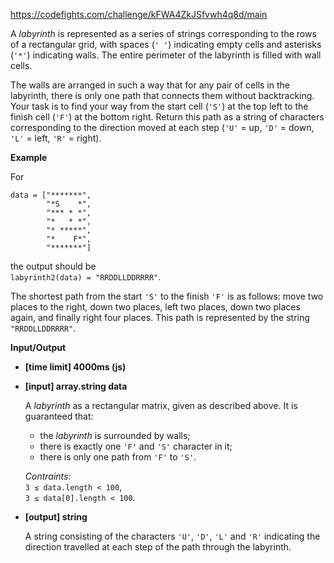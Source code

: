 https://codefights.com/challenge/kFWA4ZkJSfvwh4q8d/main
<p>A <em>labyrinth</em> is represented as a series of strings corresponding to the rows of a rectangular grid, with spaces (<code>' '</code>) indicating empty cells and asterisks (<code>'*'</code>) indicating walls. The entire perimeter of the labyrinth is filled with wall cells.</p>
<p>The walls are arranged in such a way that for any pair of cells in the labyrinth, there is only one path that connects them without backtracking. Your task is to find your way from the start cell (<code>'S'</code>) at the top left to the finish cell (<code>'F'</code>) at the bottom right. Return this path as a string of characters corresponding to the direction moved at each step (<code>'U'</code> = up, <code>'D'</code> = down, <code>'L'</code> = left, <code>'R'</code> = right).</p>
<p><strong>Example</strong></p>
<p>For</p>
<pre><code>data = ["*******", 
        "*S    *", 
        "*** * *", 
        "*   * *", 
        "* *****", 
        "*    F*", 
        "*******"]
</code></pre>
<p>the output should be<br>
<code>labyrinth2(data) = "RRDDLLDDRRRR"</code>.</p>
<p>The shortest path from the start <code>'S'</code> to the finish <code>'F'</code> is as follows: move two places to the right, down two places, left two places, down two places again, and finally right four places. This path is represented by the string <code>"RRDDLLDDRRRR"</code>.</p>
<p><strong>Input/Output</strong></p>
<ul>
<li><strong>[time limit] 4000ms (js)</strong></li>
</ul>
<ul>
<li>
<p><strong>[input] array.string data</strong></p>
<p>A <em>labyrinth</em> as a rectangular matrix, given as described above. It is guaranteed that:</p>
<ul>
<li>the <em>labyrinth</em> is surrounded by walls;</li>
<li>there is exactly one <code>'F'</code> and <code>'S'</code> character in it;</li>
<li>there is only one path from <code>'F'</code> to <code>'S'</code>.</li>
</ul>
<p><em>Contraints:</em><br>
<code>3 ≤ data.length &lt; 100</code>,<br>
<code>3 ≤ data[0].length &lt; 100</code>.</p>
</li>
<li>
<p><strong>[output] string</strong></p>
<p>A string consisting of the characters <code>'U'</code>, <code>'D'</code>, <code>'L'</code> and <code>'R'</code> indicating the direction travelled at each step of the path through the labyrinth.</p>
</li>
</ul>

